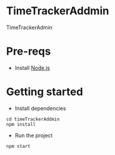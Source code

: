 # TimeTrackerAddmin
TimeTrackerAdmin

# Pre-reqs
- Install [Node.js](https://nodejs.org/en/)

# Getting started

- Install dependencies
```
cd timeTrackerAddmin
npm install
```

- Run the project
```
npm start
```